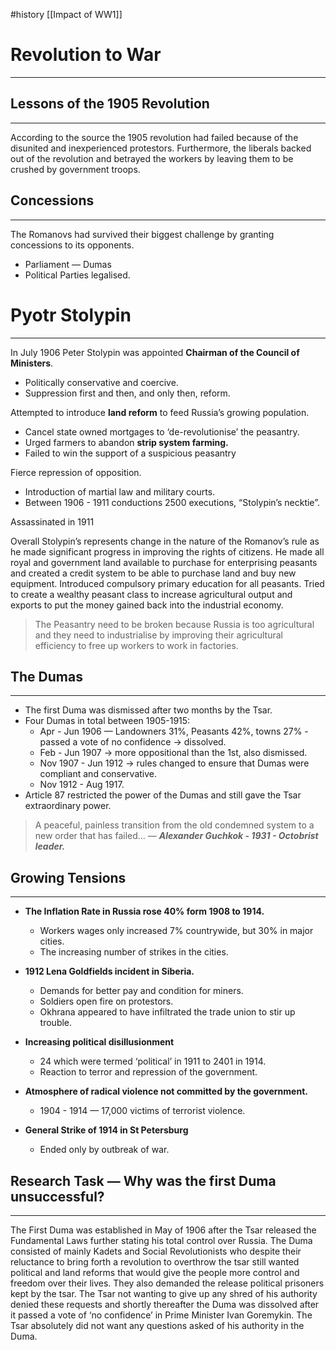 #history [[Impact of  WW1]]

# Revolution to War
---
## Lessons of the 1905 Revolution

---

According to the source the 1905 revolution had failed because of the disunited and inexperienced protestors. Furthermore, the liberals backed out of the revolution and betrayed the workers by leaving them to be crushed by government troops. 

## Concessions

---

The Romanovs had survived their biggest challenge by granting concessions to its opponents. 

- Parliament — Dumas
- Political Parties legalised.

# Pyotr Stolypin

---

In July 1906 Peter Stolypin was appointed **Chairman of the Council of Ministers**. 

- Politically conservative and coercive.
- Suppression first and then, and only then, reform.

Attempted to introduce **land reform** to feed Russia’s growing population. 

- Cancel state owned mortgages to ‘de-revolutionise’ the peasantry.
- Urged farmers to abandon **strip system farming.**
- Failed to win the support of a suspicious peasantry

Fierce repression of opposition. 

- Introduction of martial law and military courts.
- Between 1906 - 1911 conductions 2500 executions, “Stolypin’s necktie”.

Assassinated in 1911

Overall Stolypin’s represents change in the nature of the Romanov’s rule as he made significant progress in improving the rights of citizens. He made all royal and government land available to purchase for enterprising peasants and created a credit system to be able to purchase land and buy new equipment. Introduced compulsory primary education for all peasants. Tried to create a wealthy peasant class to increase agricultural output and exports to put the money gained back into the industrial economy. 

> The Peasantry need to be broken because Russia is too agricultural and they need to industrialise by improving their agricultural efficiency to free up workers to work in factories.
> 

## The Dumas

---

- The first Duma was dismissed after two months by the Tsar.
- Four Dumas in total between 1905-1915:
    - Apr - Jun 1906 — Landowners 31%, Peasants 42%, towns 27% - passed a vote of no confidence → dissolved.
    - Feb - Jun 1907 → more oppositional than the 1st, also dismissed.
    - Nov 1907 - Jun 1912 → rules changed to ensure that Dumas were compliant and conservative.
    - Nov 1912 - Aug 1917.
- Article 87 restricted the power of the Dumas and still gave the Tsar extraordinary power.

> A peaceful, painless transition from the old condemned system to a new order that has failed...  — ***Alexander Guchkok - 1931 - Octobrist leader.***
> 

## Growing Tensions

---

- **The Inflation Rate in Russia rose 40% form 1908 to 1914.**
    - Workers wages only increased 7% countrywide, but 30% in major cities.
    - The increasing number of strikes in the cities.
- **1912 Lena Goldfields incident in Siberia.**
    - Demands for better pay and condition for miners.
    - Soldiers open fire on protestors.
    - Okhrana appeared to have infiltrated the trade union to stir up trouble.

- **Increasing political disillusionment**
    - 24 which were termed ‘political’ in 1911 to 2401 in 1914.
    - Reaction to terror and repression of the government.
- **Atmosphere of radical violence not committed by the government.**
    - 1904 - 1914 — 17,000 victims of terrorist violence.
- **General Strike of 1914 in St Petersburg**
    - Ended only by outbreak of war.

## Research Task — Why was the first Duma unsuccessful?

---

The First Duma was established in May of 1906 after the Tsar released the Fundamental Laws further stating his total control over Russia. The Duma consisted of mainly Kadets and Social Revolutionists who despite their reluctance to bring forth a revolution to overthrow the tsar still wanted political and land reforms that would give the people more control and freedom over their lives. They also demanded the release political prisoners kept by the tsar. The Tsar not wanting to give up any shred of his authority denied these requests and shortly thereafter the Duma was dissolved after it passed a vote of ‘no confidence’ in Prime Minister Ivan Goremykin. The Tsar absolutely did not want any questions asked of his authority in the Duma.